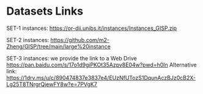 # Datasets Links


SET-1 instances: https://or-dii.unibs.it/instances/Instances_GISP.zip

SET-2 instances: https://github.com/m2-Zheng/GISP/tree/main/large%20instance

SET-3 instances: we provide the link to a Web Drive https://pan.baidu.com/s/17o1d9giPKOt35Azpv8E04w?pwd=h0ln
Alternative link: https://1drv.ms/u/c/890474837e3837e4/EUzNfUTozS1DqunAczBJz0cB2X-Lg25T8TNrgrQjewFY8w?e=7PVgK7
